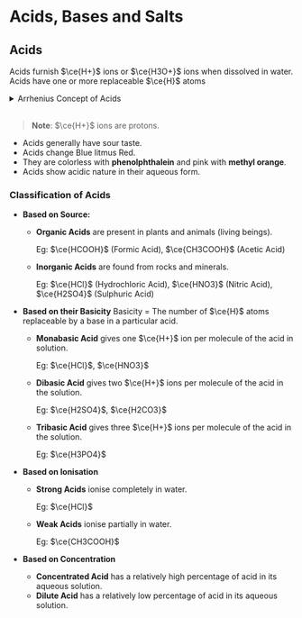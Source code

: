 # Acids, Bases and Salts

## Acids

Acids furnish $\ce{H+}$ ions or $\ce{H3O+}$ ions when dissolved in water. Acids have one or more replaceable $\ce{H}$ atoms

<details >
<summary>Arrhenius Concept of Acids</summary>
  
---

Acid is capable of producing hydrogen ion $\ce{H+}$ by dissociating in aqueous solution. This reaction can be represented by

$$\ce{\ud{HA(aq)}{Acid} -> \ud{H+(aq)}{Hydrogen Ion (proton)} \ud{A-(aq)}{}}$$

For example: Hydrochloric Acid $(\ce{HCl})$

$$\ce{HCl(aq) -> H+(aq) Cl-(aq)}$$

The proton or hydrogen ion binds itself to a water molecule to form a **hydronium ion** $\ce{(H3O+)}$

$$\ce{\ud{H+}{Hydrogen Ion (proton)} + \ud{H2O}{Water} -> \ud{H3O+}{Hydronium Ion}}$$

The **hydronium ion** is also known as **oxonium ion** or **hydroxonium ion**.

The first equation can be rewritten as

$$\ce{HA(aq) + H2O -> H3O+(aq) A-(aq)}$$

---

</details>

<br>

> **Note**: $\ce{H+}$ ions are protons.

- Acids generally have sour taste.
- Acids change Blue litmus Red.
- They are colorless with **phenolphthalein** and pink with **methyl orange**.
- Acids show acidic nature in their aqueous form.

### Classification of Acids

- **Based on Source:**

  - **Organic Acids** are present in plants and animals (living beings).

    Eg: $\ce{HCOOH}$ (Formic Acid), $\ce{CH3COOH}$ (Acetic Acid)

  - **Inorganic Acids** are found from rocks and minerals.

    Eg: $\ce{HCl}$ (Hydrochloric Acid), $\ce{HNO3}$ (Nitric Acid), $\ce{H2SO4}$ (Sulphuric Acid)

- **Based on their Basicity**
  Basicity = The number of $\ce{H}$ atoms replaceable by a base in a particular acid.

  - **Monabasic Acid** gives one $\ce{H+}$ ion per molecule of the acid in solution.

    Eg: $\ce{HCl}$, $\ce{HNO3}$

  - **Dibasic Acid** gives two $\ce{H+}$ ions per molecule of the acid in the solution.

    Eg: $\ce{H2SO4}$, $\ce{H2CO3}$

  - **Tribasic Acid** gives three $\ce{H+}$ ions per molecule of the acid in the solution.

    Eg: $\ce{H3PO4}$

* **Based on Ionisation**

  - **Strong Acids** ionise completely in water.

    Eg: $\ce{HCl}$

  - **Weak Acids** ionise partially in water.

    Eg: $\ce{CH3COOH}$

* **Based on Concentration**
  - **Concentrated Acid** has a relatively high percentage of acid in its aqueous solution.
  - **Dilute Acid** has a relatively low percentage of acid in its aqueous solution.
